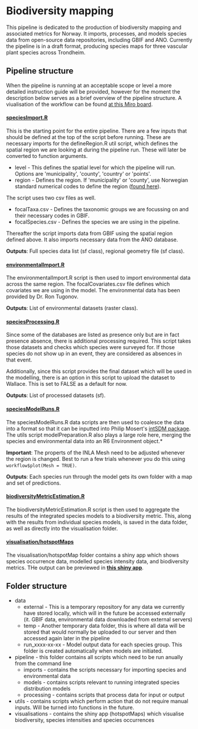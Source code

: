 # Biodiversity mapping

This pipeline is dedicated to the production of biodiversity mapping and associated metrics for Norway. It imports, processes, and models species
data from open-source data repositories, including GBIF and ANO. Currently the pipeline is in a draft format, producing species maps for 
three vascular plant species across Trondheim.

## Pipeline structure

When the pipeline is running at an acceptable scope or level a more detailed instruction guide will be provided, however for the moment the description below serves as a brief overview of the pipeline structure. A viualisation of the workflow can be found [at this Miro board](https://miro.com/app/board/uXjVMCkk6YI=/).

#### [speciesImport.R](https://github.com/gjearevoll/BioDivMapping/blob/main/pipeline/import/speciesImport.R)

This is the starting point for the entire pipeline. There are a few inputs that should be defined at the top of the script before running. 
These are necessary imports for the defineRegion.R util script, which defines the spatial region we are looking at during the pipeline run.
These will later be converted to function arguments.

- level - This defines the spatial level for which the pipeline will run. Options are 'municipality', 'county', 'country' or 'points'.
- region - Defines the region. If 'municipality' or 'county', use Norwegian standard numerical codes to define the region 
([found here](https://kartverket.no/til-lands/kommunereform/tekniske-endringer-ved-sammenslaing-og-grensejustering/komendr2020)).

The script uses two csv files as well.

- focalTaxa.csv - Defines the taxonomic groups we are focussing on and their necessary codes in GBIF.
- focalSpecies.csv - Defines the species we are using in the pipeline.

Thereafter the script imports data from GBIF using the spatial region defined above. It also imports necessary data from the ANO database.

**Outputs**: Full species data list (sf class), regional geometry file (sf class).

#### [environmentalImport.R](https://github.com/gjearevoll/BioDivMapping/blob/main/pipeline/import/environmentalImport.R)

The environmentalImport.R script is then used to import environmental data across the same region. The focalCovariates.csv file defines which covariates we are using in the model. The environmental data has been provided by Dr. Ron Tugonov.

**Outputs**: List of environmental datasets (raster class).

#### [speciesProcessing.R](https://github.com/gjearevoll/BioDivMapping/blob/main/pipeline/processing/speciesDataProcessing.R)

Since some of the databases are listed as presence only but are in fact presence absence, there is additional processing required. This 
script takes those datasets and checks which species were surveyed for. If those species do not show up in an event, they are considered as
absences in that event.

Additionally, since this script provides the final dataset which will be used in the modelling, there is an option in this script to upload the dataset to Wallace. This is set to FALSE as a default for now.

**Outputs**: List of processed datasets (sf).

#### [speciesModelRuns.R](https://github.com/gjearevoll/BioDivMapping/blob/main/pipeline/models/speciesModelRuns.R)

The speciesModelRuns.R data scripts are then used to coalesce the data into a format so that it can be inputted into Philip Mosert's
[intSDM package](https://github.com/PhilipMostert/intSDM). The utils script modelPreparation.R also plays a large role here, merging the species and environmental data into an R6 Environment object.*

**Important**: The properts of the INLA Mesh need to be adjusted whenever the region is changed. Best to run a few trials whenever you do this using `workflow$plot(Mesh = TRUE)`.

**Outputs**: Each species run through the model gets its own folder with a map and set of predictions.

#### [biodiversityMetricEstimation.R](https://github.com/gjearevoll/BioDivMapping/blob/main/pipeline/processing/biodiversityMetricEstimation.R)

The biodiversityMetricEstimation.R script is then used to aggregate the results of the integrated species models to a biodiversity 
metric. This, along with the results from individual species models, is saved in the data folder, as well as directly into the
visualisation folder.

#### [visualisation/hotspotMaps](https://github.com/gjearevoll/BioDivMapping/tree/main/visualisation/hotspotMaps)

The visualisation/hotspotMap folder contains a shiny app which shows species occurrence data, modelled species intensity data, and
biodiversity metrics. THe output can be previewed in **[this shiny app](https://swp-data-projects.shinyapps.io/hotspotMaps/)**.

## Folder structure

- data
  + external - This is a temporary repository for any data we currently have stored locally, which will in the future be accessed externally (it. GBIF data, environmental data downloaded from external servers)
  + temp - Another temporary data folder, this is where all data will be stored that would normally be uploaded to our server and then accessed again later in the pipeline
  + run_xxxx-xx-xx - Model output data for each species group. This folder is created automatically when models are initiated.
- pipeline - this folder contains all scripts which need to be run anually from the command line
  + imports - contains the scripts necessary for importing species and environmental data
  + models - contains scripts relevant to running integrated species distribution models
  + processing - contains scripts that process data for input or output
- utils - contains scripts which perform action that do not require manual inputs. Will be turned into functions in the future.
- visualisations - contains the shiny app (hotspotMaps) which visualise biodiversity, species intensities and species occurrences
